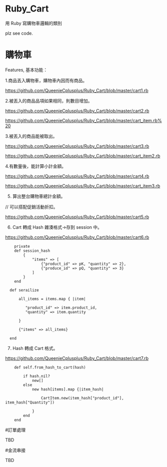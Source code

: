 # Ruby_Cart
用 Ruby 寫購物車邏輯的類別

plz see code.

# 購物車

Features, 基本功能：

1.商品丟入購物車，購物車內因而有商品。

  https://github.com/QueenieCplusplus/Ruby_Cart/blob/master/cart1.rb

2.被丟入的商品品項如果相同，則數目增加。

https://github.com/QueenieCplusplus/Ruby_Cart/blob/master/cart2.rb

https://github.com/QueenieCplusplus/Ruby_Cart/blob/master/cart_item.rb%20

3.被丟入的商品能被取出。

https://github.com/QueenieCplusplus/Ruby_Cart/blob/master/cart3.rb

https://github.com/QueenieCplusplus/Ruby_Cart/blob/master/cart_item2.rb

4.有數量後，能計算小計金額。 

https://github.com/QueenieCplusplus/Ruby_Cart/blob/master/cart4.rb

https://github.com/QueenieCplusplus/Ruby_Cart/blob/master/cart_item3.rb

5. 算出整台購物車總計金額。

// 可以搭配促銷活動折扣。

https://github.com/QueenieCplusplus/Ruby_Cart/blob/master/cart5.rb

6. Cart 轉成 Hash 雜湊格式->存到 session 中。

https://github.com/QueenieCplusplus/Ruby_Cart/blob/master/cart6.rb

        private
        def session_hash
            {
                "items" => [
                    {"product_id" => pK, "quantity" => 2},
                    {"produce_id" => pQ, "quantity" => 3}
                ]
            }
        end

>>>

      def serailize

          all_items = items.map { |item|

             "product_id" => item.product_id,
             "quantity" => item.quantity

          }

          {"items" => all_items}

      end
      
7. Hash 轉成 Cart 格式。

https://github.com/QueenieCplusplus/Ruby_Cart/blob/master/cart7.rb

        def self.from_hash_to_cart(hash)

            if hash.nil?
                new[]
            else
                new hash[items].map {|item_hash|

                    CartItem.new(item_hash["product_id"], item_hash["Quantity"])

                }  
            end
        end   

#訂單處理

  TBD

#金流串接

  TBD
